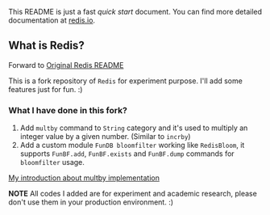 This README is just a fast *quick start* document. You can find more detailed documentation at [redis.io](https://redis.io).

What is Redis?
--------------

Forward to [Original Redis README](./README_redis.md)

This is a fork repository of `Redis` for experiment purpose. I'll add some features just for fun. :)

### What I have done in this fork?
1. Add `multby` command to `String` category and it's used to multiply an integer value by a given number. (Similar to `incrby`) 
2. Add a custom module `FunDB bloomfilter` working like `RedisBloom`, it supports `FunBF.add`, `FunBF.exists` and `FunBF.dump` commands for `bloomfilter` usage.

[My introduction about multby implementation]("https://ctxdata.github.io/all-about-redis/start.html")

**NOTE**
All codes I added are for experiment and academic research, please don't use them in your production environment. :)
